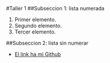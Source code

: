 #Taller 1
##Subseccion 1: lista numerada
1. Primer elemento.
2. Segundo elemento.
3. Tercer elemento.


##Subseccion 2: lista sin numerar
+ [El link ha mi Github](https://github.com/ArturoVelasquez)

